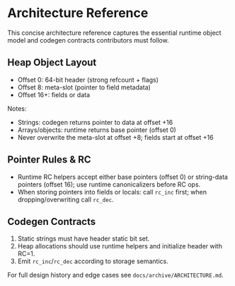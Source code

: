 # Architecture Reference

This concise architecture reference captures the essential runtime object model
and codegen contracts contributors must follow.

## Heap Object Layout

- Offset 0: 64-bit header (strong refcount + flags)
- Offset 8: meta-slot (pointer to field metadata)
- Offset 16+: fields or data

Notes:

- Strings: codegen returns pointer to data at offset +16
- Arrays/objects: runtime returns base pointer (offset 0)
- Never overwrite the meta-slot at offset +8; fields start at offset +16

## Pointer Rules & RC

- Runtime RC helpers accept either base pointers (offset 0) or string-data
  pointers (offset 16); use runtime canonicalizers before RC ops.
- When storing pointers into fields or locals: call `rc_inc` first; when
  dropping/overwriting call `rc_dec`.

## Codegen Contracts

1. Static strings must have header static bit set.
2. Heap allocations should use runtime helpers and initialize header with RC=1.
3. Emit `rc_inc`/`rc_dec` according to storage semantics.

For full design history and edge cases see `docs/archive/ARCHITECTURE.md`.
